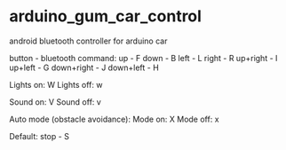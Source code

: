 # arduino_gum_car_control
android bluetooth controller for arduino car

button - bluetooth command:
up - F
down - B
left - L
right - R
up+right - I
up+left - G
down+right - J
down+left - H

Lights on: W
Lights off: w

Sound on: V
Sound off: v

Auto mode (obstacle avoidance):
Mode on: X
Mode off: x

Default:
stop - S
